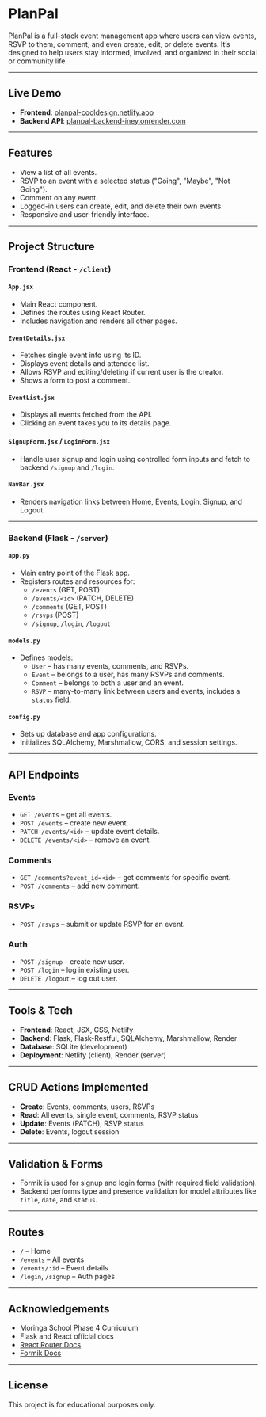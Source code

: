 #  PlanPal

PlanPal is a full-stack event management app where users can view events, RSVP to them, comment, and even create, edit, or delete events. It’s designed to help users stay informed, involved, and organized in their social or community life.

---

## Live Demo

- **Frontend**: [planpal-cooldesign.netlify.app](https://planpal-cooldesign.netlify.app)
- **Backend API**: [planpal-backend-iney.onrender.com](https://planpal-backend-iney.onrender.com)

---

##  Features

- View a list of all events.
- RSVP to an event with a selected status ("Going", "Maybe", "Not Going").
- Comment on any event.
- Logged-in users can create, edit, and delete their own events.
- Responsive and user-friendly interface.

---

## Project Structure

### Frontend (React - `/client`)

#### `App.jsx`
- Main React component.
- Defines the routes using React Router.
- Includes navigation and renders all other pages.

#### `EventDetails.jsx`
- Fetches single event info using its ID.
- Displays event details and attendee list.
- Allows RSVP and editing/deleting if current user is the creator.
- Shows a form to post a comment.

#### `EventList.jsx`
- Displays all events fetched from the API.
- Clicking an event takes you to its details page.

#### `SignupForm.jsx` / `LoginForm.jsx`
- Handle user signup and login using controlled form inputs and fetch to backend `/signup` and `/login`.

#### `NavBar.jsx`
- Renders navigation links between Home, Events, Login, Signup, and Logout.

---

### Backend (Flask - `/server`)

#### `app.py`
- Main entry point of the Flask app.
- Registers routes and resources for:
  - `/events` (GET, POST)
  - `/events/<id>` (PATCH, DELETE)
  - `/comments` (GET, POST)
  - `/rsvps` (POST)
  - `/signup`, `/login`, `/logout`

#### `models.py`
- Defines models:
  - `User` – has many events, comments, and RSVPs.
  - `Event` – belongs to a user, has many RSVPs and comments.
  - `Comment` – belongs to both a user and an event.
  - `RSVP` – many-to-many link between users and events, includes a `status` field.

#### `config.py`
- Sets up database and app configurations.
- Initializes SQLAlchemy, Marshmallow, CORS, and session settings.

---

##  API Endpoints

### Events
- `GET /events` – get all events.
- `POST /events` – create new event.
- `PATCH /events/<id>` – update event details.
- `DELETE /events/<id>` – remove an event.

### Comments
- `GET /comments?event_id=<id>` – get comments for specific event.
- `POST /comments` – add new comment.

### RSVPs
- `POST /rsvps` – submit or update RSVP for an event.

### Auth
- `POST /signup` – create new user.
- `POST /login` – log in existing user.
- `DELETE /logout` – log out user.

---

##  Tools & Tech

- **Frontend**: React, JSX, CSS, Netlify
- **Backend**: Flask, Flask-Restful, SQLAlchemy, Marshmallow, Render
- **Database**: SQLite (development)
- **Deployment**: Netlify (client), Render (server)

---

## CRUD Actions Implemented

- **Create**: Events, comments, users, RSVPs
- **Read**: All events, single event, comments, RSVP status
- **Update**: Events (PATCH), RSVP status
- **Delete**: Events, logout session

---

## Validation & Forms

- Formik is used for signup and login forms (with required field validation).
- Backend performs type and presence validation for model attributes like `title`, `date`, and `status`.

---

##  Routes

- `/` – Home
- `/events` – All events
- `/events/:id` – Event details
- `/login`, `/signup` – Auth pages

---

## Acknowledgements

- Moringa School Phase 4 Curriculum  
- Flask and React official docs  
- [React Router Docs](https://reactrouter.com)  
- [Formik Docs](https://formik.org)

---

##  License

This project is for educational purposes only.

